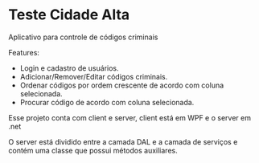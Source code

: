 # Teste Cidade Alta

Aplicativo para controle de códigos criminais

Features:

- Login e cadastro de usuários.
- Adicionar/Remover/Editar códigos criminais.
- Ordenar códigos por ordem crescente de acordo com coluna selecionada.
- Procurar código de acordo com coluna selecionada.

Esse projeto conta com client e server, client está em WPF e o server em .net

O server está dividido entre a camada DAL e a camada de serviços e contém uma classe que possui métodos auxiliares.
